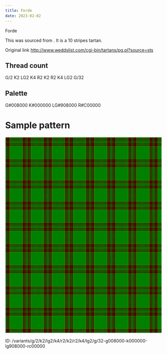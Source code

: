 ```yaml
---
title: Forde
date: 2023-02-02
---
```

Forde

This was sourced from <no value>.  It is a 10 stripes tartan.

Original link http://www.weddslist.com/cgi-bin/tartans/pg.pl?source=sts

## Thread count
G/2 K2 LG2 K4 R2 K2 R2 K4 LG2 G/32

## Palette
G#008000 K#000000 LG#908000 R#C00000

# Sample pattern

![Tartan detail](tartan.png "G/2 K2 LG2 K4 R2 K2 R2 K4 LG2 G/32 tartan")

ID: /variants/g/2/k2/lg2/k4/r2/k2/r2/k4/lg2/g/32-g008000-k000000-lg908000-rc00000